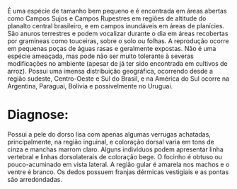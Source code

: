 ﻿É uma espécie de tamanho bem pequeno e é encontrada em áreas abertas como Campos Sujos e Campos Rupestres em regiões de altitude do planalto central brasileiro, e em campos inundáveis em áreas de planícies. São anuros terrestres e podem vocalizar durante o dia em áreas recobertas por gramíneas como touceiras, sobre o solo ou folhas. A reprodução ocorre em pequenas poças de águas rasas e geralmente expostas.
Não é uma espécie ameaçada, mas pode não ser muito tolerante à severas modificações no ambiente (apesar de já ter sido encontrada em cultivos de arroz). Possui uma imensa distribuição geográfica, ocorrendo desde a região sudeste, Centro-Oeste e Sul do Brasil, e na América do Sul ocorre na Argentina, Paraguai, Bolívia e possivelmente no Uruguai.


# Diagnose:
Possui a pele do dorso lisa com apenas algumas verrugas achatadas, principalmente, na região inguinal, e coloração dorsal varia em tons de cinza e manchas marrom claro. Alguns indivíduos podem apresentar linha vertebral e linhas dorsolaterais de coloração bege. O focinho é obtuso ou pouco-acuminado em vista lateral. A região gular é amarela nos machos e o ventre é branco. Os dedos possuem franjas dérmicas vestigiais e as pontas são arredondadas.